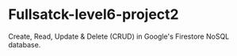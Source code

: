 # Fullsatck-level6-project2
Create, Read, Update &amp; Delete (CRUD) in Google's Firestore NoSQL database.
